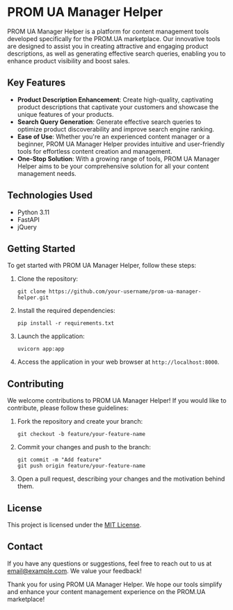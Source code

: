 # PROM UA Manager Helper

PROM UA Manager Helper is a platform for content management tools developed specifically for the PROM.UA marketplace. Our innovative tools are designed to assist you in creating attractive and engaging product descriptions, as well as generating effective search queries, enabling you to enhance product visibility and boost sales.

## Key Features

- **Product Description Enhancement**: Create high-quality, captivating product descriptions that captivate your customers and showcase the unique features of your products.
- **Search Query Generation**: Generate effective search queries to optimize product discoverability and improve search engine ranking.
- **Ease of Use**: Whether you're an experienced content manager or a beginner, PROM UA Manager Helper provides intuitive and user-friendly tools for effortless content creation and management.
- **One-Stop Solution**: With a growing range of tools, PROM UA Manager Helper aims to be your comprehensive solution for all your content management needs.

## Technologies Used

- Python 3.11
- FastAPI
- jQuery

## Getting Started

To get started with PROM UA Manager Helper, follow these steps:

1. Clone the repository:

   ```
   git clone https://github.com/your-username/prom-ua-manager-helper.git
   ```

2. Install the required dependencies:

   ```
   pip install -r requirements.txt
   ```

3. Launch the application:

   ```
   uvicorn app:app
   ```

4. Access the application in your web browser at `http://localhost:8000`.

## Contributing

We welcome contributions to PROM UA Manager Helper! If you would like to contribute, please follow these guidelines:

1. Fork the repository and create your branch:

   ```
   git checkout -b feature/your-feature-name
   ```

2. Commit your changes and push to the branch:

   ```
   git commit -m "Add feature"
   git push origin feature/your-feature-name
   ```

3. Open a pull request, describing your changes and the motivation behind them.

## License

This project is licensed under the [MIT License](LICENSE).

## Contact

If you have any questions or suggestions, feel free to reach out to us at [email@example.com](mailto:email@example.com). We value your feedback!

Thank you for using PROM UA Manager Helper. We hope our tools simplify and enhance your content management experience on the PROM.UA marketplace!
